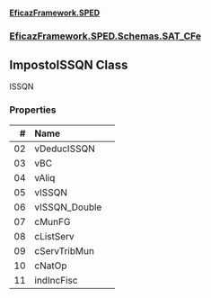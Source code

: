 #### [EficazFramework.SPED](EficazFrameworkSPED.md 'EficazFramework SPED')
### [EficazFramework.SPED.Schemas.SAT_CFe](EficazFramework.SPED.Schemas.SAT_CFe.md 'EficazFramework.SPED.Schemas.SAT_CFe')

## ImpostoISSQN Class

ISSQN
### Properties

| # | Name | |
| ---: | :--- | :--- |
| 02 | vDeducISSQN |  |
| 03 | vBC |  |
| 04 | vAliq |  |
| 05 | vISSQN |  |
| 06 | vISSQN_Double |  |
| 07 | cMunFG |  |
| 08 | cListServ |  |
| 09 | cServTribMun |  |
| 10 | cNatOp |  |
| 11 | indIncFisc |  |
